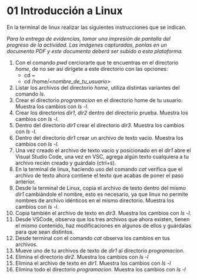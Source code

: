# 01 Introducción a Linux

En la terminal de linux realizar las siguientes instrucciones que se indican.

_Para la entrega de evidencias, tomar una impresión de pantalla del progreso de la actividad. Las imágenes capturadas, ponlas en un documento PDF y este documento deberá ser subido a esta plataforma._



1. Con el comando _pwd_ cerciorarte que te encuentras en el directorio _home_, de no ser así dirígete a este directorio con las opciones:
   * cd ~
   * cd /home/_<nombre_de_tu_usuario>_
2. Listar los archivos del directorio _home_, utiliza distintas variantes del comando *ls*.
3. Crear el directorio *programacion* en el directorio home de tu usuario. Muestra los cambios con *ls -l*.
4. Crear los directorios *dir1*, *dir2*  dentro del directorio prueba. Muestra los cambios con *ls -l*.
5. Dentro del directorio *dir1* crear el directorio *dir3*. Muestra los cambios con *ls -l*.
6. Dentro del directorio *dir1* crear un archivo de texto vacio. Muestra los cambios con *ls -l*.
7. Una vez creado el archivo de texto vacío y posicionado en el *dir1* abre el Visual Studio Code, una vez en VSC, agrega algún texto cualquiera a tu archivo recién creado y guárdalo (ctrl+s).
8. En la terminal de linux, haciendo uso del comando *cat* verifica que el archivo de texto ahora contiene el texto que acabas de poner el paso anterior.
9. Desde la terminal de Linux, copia el archivo de texto dentro del mismo *dir1* cambiándole el nombre, esto es necesario, ya que linux no permite nombres de archivo idénticos en el mismo directorio. Muestra los cambios con *ls -l*.
10. Copia también el archivo de texto en *dir3*. Muestra los cambios con *ls -l*.
11. Desde VSCode, observa que los tres archivos que ahora existen, tienen el mismo contenido, haz  modificaciones en algunos de ellos y guárdalas para que sean distintos.
12. Desde terminal con el comando *cat* observa los cambios en tus archivos.
13. Mueve uno de tu archivos de texto de *dir1* al directorio *programacion*. 
14. Elimina el directorio *dir2*. Muestra los cambios con *ls -l*
15. Elimina el archivo de texto en *dir1*. Muestra los cambios con *ls -l*
16. Elimina todo el directorio *programacion*. Muestra los cambios con *ls -l*